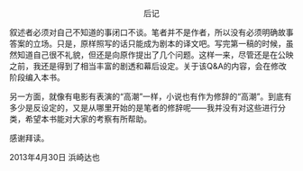 <p align="center">后记</p>

叙述者必须对自己不知道的事闭口不谈。笔者并不是作者，所以没有必须明确故事答案的立场。只是，原样照写的话只能成为剧本的译文吧。写完第一稿的时候，虽然知道自己很不礼貌，但还是向原作提出了几个问题。这样一来，尽管还是在公映之前，我还是得到了相当丰富的剧透和幕后设定。关于该Q&A的内容，会在修改阶段编入本书。

另一方面，就像有电影有表演的“高潮”一样，小说也有作为修辞的“高潮”。到底有多少是反设定的，又是从哪里开始的是笔者的修辞呢——我并没有对这些进行分类，希望本书能对大家的考察有所帮助。

感谢拜读。

2013年4月30日 浜崎达也

